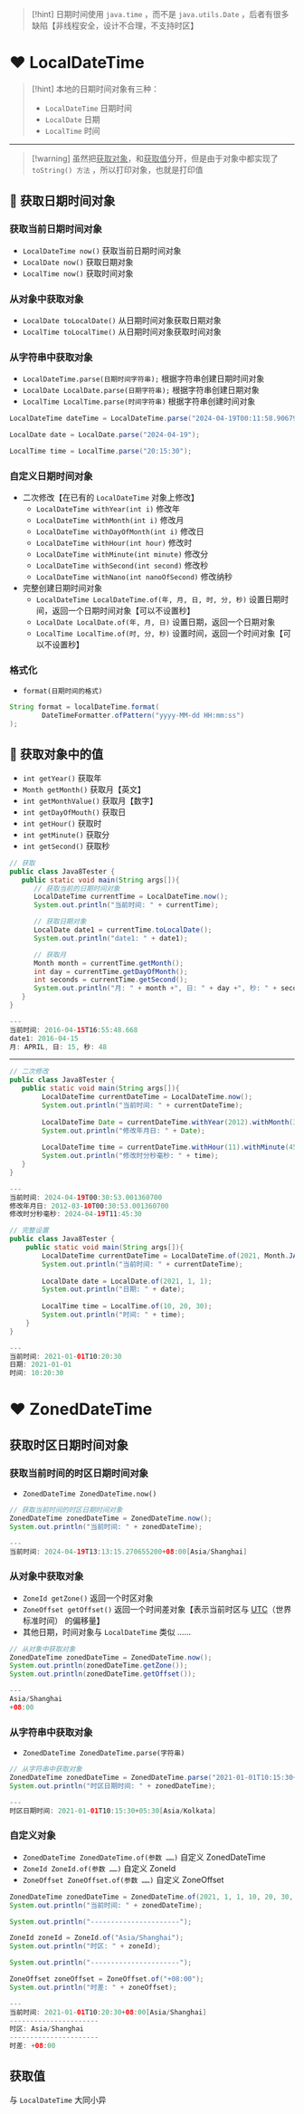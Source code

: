 
>[!hint] 日期时间使用 `java.time` ，而不是 `java.utils.Date` ，后者有很多缺陷【非线程安全，设计不合理，不支持时区】

# ❤ LocalDateTime
>[!hint] 本地的日期时间对象有三种：
>- `LocalDateTime` 日期时间
>- `LocalDate` 日期
>- `LocalTime` 时间

---

>[!warning] 虽然把<u>获取对象</u>，和<u>获取值</u>分开，但是由于对象中都实现了 `toString() 方法` ，所以打印对象，也就是打印值

## 💛 获取日期时间对象
### 获取当前日期时间对象
- `LocalDateTime now()` 获取当前日期时间对象
- `LocalDate now()` 获取日期对象
- `LocalTime now()` 获取时间对象

### 从对象中获取对象
- `LocalDate toLocalDate()` 从日期时间对象获取日期对象
- `LocalTime toLocalTime()` 从日期时间对象获取时间对象

### 从字符串中获取对象
- `LocalDateTime.parse(日期时间字符串);` 根据字符串创建日期时间对象
- `LocalDate LocalDate.parse(日期字符串);` 根据字符串创建日期对象
- `LocalTime LocalTime.parse(时间字符串)` 根据字符串创建时间对象

```java
LocalDateTime dateTime = LocalDateTime.parse("2024-04-19T00:11:58.906799300");

LocalDate date = LocalDate.parse("2024-04-19");

LocalTime time = LocalTime.parse("20:15:30");
```

### 自定义日期时间对象
- 二次修改【在已有的 `LocalDateTime` 对象上修改】
	- `LocalDateTime withYear(int i)` 修改年
	- `LocalDateTime withMonth(int i)` 修改月
	- `LocalDateTime withDayOfMonth(int i)` 修改日
	- `LocalDateTime withHour(int hour)` 修改时
	- `LocalDateTime withMinute(int minute)` 修改分
	- `LocalDateTime withSecond(int second)` 修改秒
	- `LocalDateTime withNano(int nanoOfSecond)` 修改纳秒
- 完整创建日期时间对象
	- `LocalDateTime LocalDateTime.of(年, 月, 日, 时, 分, 秒)` 设置日期时间，返回一个日期时间对象【可以不设置秒】
	- `LocalDate LocalDate.of(年, 月, 日)` 设置日期，返回一个日期对象
	- `LocalTime LocalTime.of(时, 分, 秒)` 设置时间，返回一个时间对象【可以不设置秒】

### 格式化
- `format(日期时间的格式)` 

```java
String format = localDateTime.format(  
        DateTimeFormatter.ofPattern("yyyy-MM-dd HH:mm:ss")  
);
```



## 💛 获取对象中的值
- `int getYear()` 获取年
- `Month getMonth()` 获取月【英文】
- `int getMonthValue()` 获取月【数字】
- `int getDayOfMouth()` 获取日
- `int getHour()` 获取时
- `int getMinute()` 获取分
- `int getSecond()` 获取秒

```java
// 获取
public class Java8Tester {
   public static void main(String args[]){
      // 获取当前的日期时间对象
      LocalDateTime currentTime = LocalDateTime.now();
      System.out.println("当前时间: " + currentTime);

      // 获取日期对象
      LocalDate date1 = currentTime.toLocalDate();
      System.out.println("date1: " + date1);

      // 获取月
      Month month = currentTime.getMonth();
      int day = currentTime.getDayOfMonth();
      int seconds = currentTime.getSecond();
      System.out.println("月: " + month +", 日: " + day +", 秒: " + seconds);
   }
}

---
当前时间: 2016-04-15T16:55:48.668
date1: 2016-04-15
月: APRIL, 日: 15, 秒: 48
```

---

```java
// 二次修改
public class Java8Tester {
   public static void main(String args[]){
		LocalDateTime currentDateTime = LocalDateTime.now();  
		System.out.println("当前时间: " + currentDateTime);  
		  
		LocalDateTime Date = currentDateTime.withYear(2012).withMonth(3).withDayOfMonth(10);  
		System.out.println("修改年月日: " + Date);  
		  
		LocalDateTime time = currentDateTime.withHour(11).withMinute(45).withSecond(30).withNano(0);  
		System.out.println("修改时分秒毫秒: " + time);
   }
}

---
当前时间: 2024-04-19T00:30:53.001360700
修改年月日: 2012-03-10T00:30:53.001360700
修改时分秒毫秒: 2024-04-19T11:45:30
```

```java
// 完整设置
public class Java8Tester {
	public static void main(String args[]){
		LocalDateTime currentDateTime = LocalDateTime.of(2021, Month.JANUARY, 1, 10, 20, 30);  
		System.out.println("当前时间: " + currentDateTime);  
		  
		LocalDate date = LocalDate.of(2021, 1, 1);  
		System.out.println("日期: " + date);  
		  
		LocalTime time = LocalTime.of(10, 20, 30);  
		System.out.println("时间: " + time);
	}
}

---
当前时间: 2021-01-01T10:20:30
日期: 2021-01-01
时间: 10:20:30
```


# ❤ ZonedDateTime
## 获取时区日期时间对象
### 获取当前时间的时区日期时间对象
- `ZonedDateTime ZonedDateTime.now()` 

```java
// 获取当前时间的时区日期时间对象
ZonedDateTime zonedDateTime = ZonedDateTime.now();  
System.out.println("当前时间: " + zonedDateTime);

---
当前时间: 2024-04-19T13:13:15.270655200+08:00[Asia/Shanghai]
```

### 从对象中获取对象
- `ZoneId getZone()` 返回一个时区对象
- `ZoneOffset getOffset()` 返回一个时间差对象【表示当前时区与 <u>UTC</u>（世界标准时间） 的偏移量】
- 其他日期，时间对象与 `LocalDateTime` 类似 ……

```java
// 从对象中获取对象
ZonedDateTime zonedDateTime = ZonedDateTime.now();
System.out.println(zonedDateTime.getZone());  
System.out.println(zonedDateTime.getOffset());

---
Asia/Shanghai
+08:00
```

### 从字符串中获取对象
- `ZonedDateTime ZonedDateTime.parse(字符串)` 

```java
// 从字符串中获取对象
ZonedDateTime zonedDateTime = ZonedDateTime.parse("2021-01-01T10:15:30+05:30[Asia/Kolkata]");  
System.out.println("时区日期时间: " + zonedDateTime);

---
时区日期时间: 2021-01-01T10:15:30+05:30[Asia/Kolkata]
```

### 自定义对象
- `ZonedDateTime ZonedDateTime.of(参数 ……)` 自定义 ZonedDateTime
- `ZoneId ZoneId.of(参数 ……)` 自定义 ZoneId
- `ZoneOffset ZoneOffset.of(参数 ……)` 自定义 ZoneOffset

```java
ZonedDateTime zonedDateTime = ZonedDateTime.of(2021, 1, 1, 10, 20, 30, 0, ZoneId.of("Asia/Shanghai"));
System.out.println("当前时间: " + zonedDateTime);

System.out.println("----------------------");

ZoneId zoneId = ZoneId.of("Asia/Shanghai");
System.out.println("时区: " + zoneId);

System.out.println("----------------------");

ZoneOffset zoneOffset = ZoneOffset.of("+08:00");
System.out.println("时差: " + zoneOffset);

---
当前时间: 2021-01-01T10:20:30+08:00[Asia/Shanghai]
----------------------
时区: Asia/Shanghai
----------------------
时差: +08:00
```

## 获取值
与 `LocalDateTime` 大同小异












